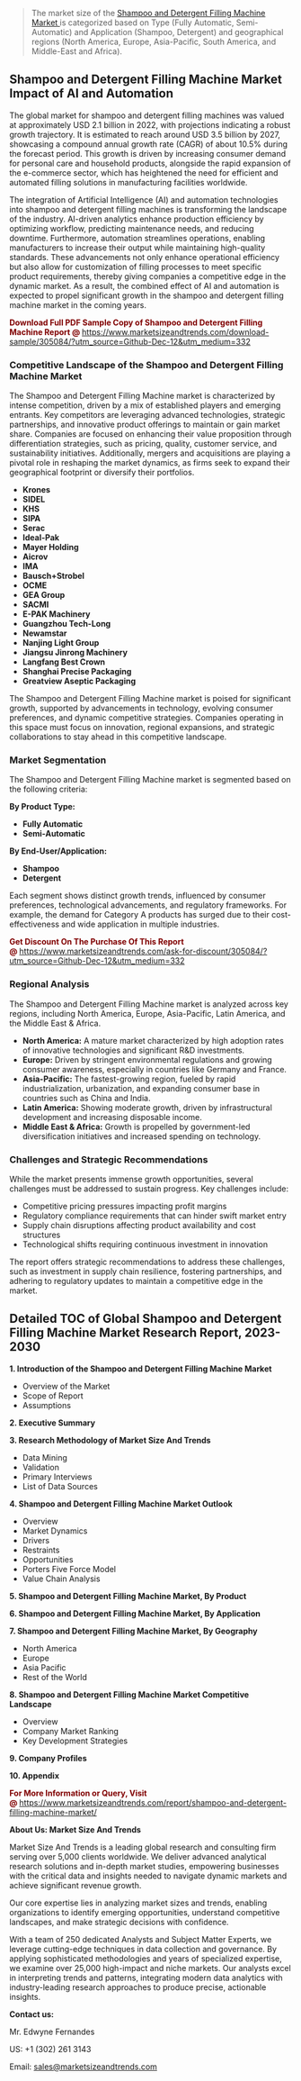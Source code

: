 <blockquote><p>The market size of the <a href="https://www.marketsizeandtrends.com/download-sample/305084/?utm_source=Github-Dec-12&amp;utm_medium=332" target="_blank">Shampoo and Detergent Filling Machine Market </a>is categorized based on Type (Fully Automatic, Semi-Automatic) and Application (Shampoo, Detergent) and geographical regions (North America, Europe, Asia-Pacific, South America, and Middle-East and Africa).</p></blockquote><p><h2>Shampoo and Detergent Filling Machine Market Impact of AI and Automation</h2><p>The global market for shampoo and detergent filling machines was valued at approximately USD 2.1 billion in 2022, with projections indicating a robust growth trajectory. It is estimated to reach around USD 3.5 billion by 2027, showcasing a compound annual growth rate (CAGR) of about 10.5% during the forecast period. This growth is driven by increasing consumer demand for personal care and household products, alongside the rapid expansion of the e-commerce sector, which has heightened the need for efficient and automated filling solutions in manufacturing facilities worldwide.</p><p>The integration of Artificial Intelligence (AI) and automation technologies into shampoo and detergent filling machines is transforming the landscape of the industry. AI-driven analytics enhance production efficiency by optimizing workflow, predicting maintenance needs, and reducing downtime. Furthermore, automation streamlines operations, enabling manufacturers to increase their output while maintaining high-quality standards. These advancements not only enhance operational efficiency but also allow for customization of filling processes to meet specific product requirements, thereby giving companies a competitive edge in the dynamic market. As a result, the combined effect of AI and automation is expected to propel significant growth in the shampoo and detergent filling machine market in the coming years.</p></p><p><strong><span style="color: #800000;">Download Full PDF Sample Copy of Shampoo and Detergent Filling Machine Report @</span>&nbsp;</strong><a href="https://www.marketsizeandtrends.com/download-sample/305084/?utm_source=Github-Dec-12&amp;utm_medium=332">https://www.marketsizeandtrends.com/download-sample/305084/?utm_source=Github-Dec-12&amp;utm_medium=332</a></p><h3>Competitive Landscape of the Shampoo and Detergent Filling Machine Market</h3><p>The Shampoo and Detergent Filling Machine market is characterized by intense competition, driven by a mix of established players and emerging entrants. Key competitors are leveraging advanced technologies, strategic partnerships, and innovative product offerings to maintain or gain market share. Companies are focused on enhancing their value proposition through differentiation strategies, such as pricing, quality, customer service, and sustainability initiatives. Additionally, mergers and acquisitions are playing a pivotal role in reshaping the market dynamics, as firms seek to expand their geographical footprint or diversify their portfolios.</p><p><strong><p><ul><li>Krones </li><li> SIDEL </li><li> KHS </li><li> SIPA </li><li> Serac </li><li> Ideal-Pak </li><li> Mayer Holding </li><li> Aicrov </li><li> IMA </li><li> Bausch+Strobel </li><li> OCME </li><li> GEA Group </li><li> SACMI </li><li> E-PAK Machinery </li><li> Guangzhou Tech-Long </li><li> Newamstar </li><li> Nanjing Light Group </li><li> Jiangsu Jinrong Machinery </li><li> Langfang Best Crown </li><li> Shanghai Precise Packaging </li><li> Greatview Aseptic Packaging</p></li></ul></p></strong></p><p>The Shampoo and Detergent Filling Machine market is poised for significant growth, supported by advancements in technology, evolving consumer preferences, and dynamic competitive strategies. Companies operating in this space must focus on innovation, regional expansions, and strategic collaborations to stay ahead in this competitive landscape.</p><h3>Market Segmentation</h3><p>The Shampoo and Detergent Filling Machine market is segmented based on the following criteria:</p><p><strong>By Product Type:</strong></p><p><strong><p><ul><li>Fully Automatic </li><li> Semi-Automatic</p></li></ul></p></strong></p><p><strong>By End-User/Application:</strong></p><p><strong><p><ul><li>Shampoo </li><li> Detergent</p></li></ul></p></strong></p><p>Each segment shows distinct growth trends, influenced by consumer preferences, technological advancements, and regulatory frameworks. For example, the demand for Category A products has surged due to their cost-effectiveness and wide application in multiple industries.</p><p><strong><span style="color: #800000;">Get Discount On The Purchase Of This Report @&nbsp;</span></strong><a href="https://www.marketsizeandtrends.com/ask-for-discount/305084/?utm_source=Github-Dec-12&amp;utm_medium=332">https://www.marketsizeandtrends.com/ask-for-discount/305084/?utm_source=Github-Dec-12&amp;utm_medium=332</a></p><h3>Regional Analysis</h3><p>The Shampoo and Detergent Filling Machine market is analyzed across key regions, including North America, Europe, Asia-Pacific, Latin America, and the Middle East &amp; Africa.</p><ul><li><strong>North America:</strong> A mature market characterized by high adoption rates of innovative technologies and significant R&amp;D investments.</li><li><strong>Europe:</strong> Driven by stringent environmental regulations and growing consumer awareness, especially in countries like Germany and France.</li><li><strong>Asia-Pacific:</strong> The fastest-growing region, fueled by rapid industrialization, urbanization, and expanding consumer base in countries such as China and India.</li><li><strong>Latin America:</strong> Showing moderate growth, driven by infrastructural development and increasing disposable income.</li><li><strong>Middle East &amp; Africa:</strong> Growth is propelled by government-led diversification initiatives and increased spending on technology.</li></ul><h3>Challenges and Strategic Recommendations</h3><p>While the market presents immense growth opportunities, several challenges must be addressed to sustain progress. Key challenges include:</p><ul><li>Competitive pricing pressures impacting profit margins</li><li>Regulatory compliance requirements that can hinder swift market entry</li><li>Supply chain disruptions affecting product availability and cost structures</li><li>Technological shifts requiring continuous investment in innovation</li></ul><p>The report offers strategic recommendations to address these challenges, such as investment in supply chain resilience, fostering partnerships, and adhering to regulatory updates to maintain a competitive edge in the market.</p><h2>Detailed TOC of Global Shampoo and Detergent Filling Machine Market Research Report, 2023-2030</h2><p><strong>1. Introduction of the Shampoo and Detergent Filling Machine Market</strong></p><ul><li>Overview of the Market</li><li>Scope of Report</li><li>Assumptions&nbsp;</li></ul><p><strong>2. Executive Summary</strong></p><p><strong>3. Research Methodology of <strong>Market Size And Trends</strong></strong></p><ul><li>Data Mining</li><li>Validation</li><li>Primary Interviews</li><li>List of Data Sources&nbsp;</li></ul><p><strong>4. Shampoo and Detergent Filling Machine Market Outlook</strong></p><ul><li>Overview</li><li>Market Dynamics</li><li>Drivers</li><li>Restraints</li><li>Opportunities</li><li>Porters Five Force Model</li><li>Value Chain Analysis&nbsp;</li></ul><p><strong>5. Shampoo and Detergent Filling Machine Market, By Product</strong></p><p><strong>6. Shampoo and Detergent Filling Machine Market, By Application</strong></p><p><strong>7. Shampoo and Detergent Filling Machine Market, By Geography</strong></p><ul><li>North America</li><li>Europe</li><li>Asia Pacific</li><li>Rest of the World&nbsp;</li></ul><p><strong>8. Shampoo and Detergent Filling Machine Market Competitive Landscape</strong></p><ul><li>Overview</li><li>Company Market Ranking</li><li>Key Development Strategies&nbsp;</li></ul><p><strong>9. Company Profiles</strong></p><p><strong>10. Appendix</strong></p><p><strong><span style="color: #800000;">For More Information or Query, Visit @&nbsp;</span></strong><a href="https://www.marketsizeandtrends.com/report/shampoo-and-detergent-filling-machine-market/">https://www.marketsizeandtrends.com/report/shampoo-and-detergent-filling-machine-market/</a></p><p></p><p><strong>About Us:&nbsp;Market Size And Trends</strong></p><p>Market Size And Trends&nbsp;is a leading global research and consulting firm serving over 5,000 clients worldwide. We deliver advanced analytical research solutions and in-depth market studies, empowering businesses with the critical data and insights needed to navigate dynamic markets and achieve significant revenue growth.</p><p>Our core expertise lies in analyzing market sizes and trends, enabling organizations to identify emerging opportunities, understand competitive landscapes, and make strategic decisions with confidence.</p><p>With a team of 250 dedicated Analysts and Subject Matter Experts, we leverage cutting-edge techniques in data collection and governance. By applying sophisticated methodologies and years of specialized expertise, we examine over 25,000 high-impact and niche markets. Our analysts excel in interpreting trends and patterns, integrating modern data analytics with industry-leading research approaches to produce precise, actionable insights.</p><p><strong>Contact us:</strong></p><p>Mr. Edwyne Fernandes</p><p>US: +1 (302) 261 3143</p><p>Email: <a href="mailto:sales@marketsizeandtrends.com">sales@marketsizeandtrends.com</a>&nbsp;</p>
